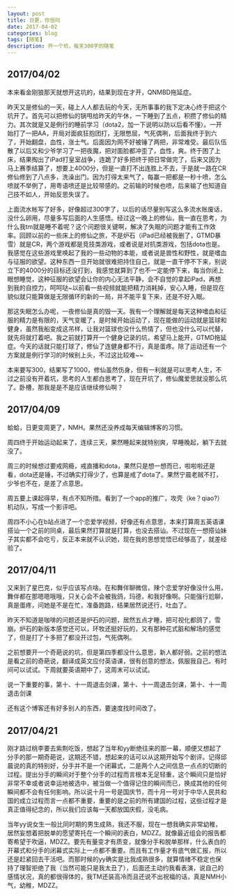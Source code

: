 ```yaml
---
layout: post
title: 日更，你信吗
date: 2017-04-02
categories: blog
tags: [随笔]
description: 开一个坑，每天300字的随笔
---
```


## 2017/04/02

本来看金刚狼那天就想开这坑的，结果到现在才开，QNMBD拖延症。

昨天又是修仙的一天，碰上人人都去玩的今天，无所事事的我下定决心终于把这个坑开了。首先可以把修仙的锅甩给昨天的午休，一下睡到了五点，积攒了修仙的精力。其次就是又是例行的睡前学习（dota2，加一下说明以防以后看不懂）。一开始打了一把AA，开局对面疯狂抱团打，无限憋屈，气死偶咧，后面我终于到六了，开始翻盘，血性，涨士气。后面因为网不好被锤了两把，非常难受。最后队伍散了以后又和少爷学习了一把夜魔，把对面脸都冲歪了，血性，爽。终于困了上床，结果掏出了iPad打皇室战争，连跪了好多把终于把日常做完了，后来又因为马上赛季结算了，想要上4000分，但是一直打不出连胜上不去，于是就一路在CR修仙修到了八点多，洗澡出门。因为打得太来气了，每赢一把都是一秒十喷，怎么喷就不举例了，用粤语喷还是比较带感的。之前输的时候也喷，后来输了也知道自己技不如人，开始反思失误了。

上面流水帐写了好多，好像超过300字了，以后的话尽量别写这么多流水账废话，没什么卵用，尽量多写后面的人生感悟。经过这一晚上的修仙，我一直在思考，为什么我tm就是睡不着呢？这个问题很关键啊，解决了失眠的问题才能有工作效率。回顾以前的一些床上的修仙之旅，不是炉石（iPad已经被我删了，GTMD暴雪）就是CR，两个游戏都是竞技类游戏，或者说是对抗类游戏，包括dota也是。我感觉在这些游戏里唤起了我的一些动物的本能，或者说是兽性和野性，就是嗜血与征服的欲望。这种东西一旦开始就很难把持住自己，就是一直干停不下来，别说立下的4000分的目标还没打到，我感觉就算到了也不一定能停下来，每当你闭上眼想睡觉，这种征服的欲望会让你的内心无法平静，会不自觉的拿起iPad，再想到我的自控力，呵呵哒~以前看一些视频就能把精力消耗掉，安心入睡，但是现在貌似就只能算做是无限循环的新的一局，并不能平复下来，还是不好入眠。

那这失眠怎么办呢，一夜修仙是真的毁一天。我有一个理解就是每天这种嗜血和征服的精力是有限的，天气变暖了，是时候开始运动了，现在能做的运动就是篮球和健身，虽然我船变成这吊样，让我对篮球也没什么热情了，但也没什么可以代替，就先将就打着吧。我之前就打算开一个健身记录的坑，希望马上能开，GTMD拖延症。今天的话就只能打球了，修仙了连健身都不行，真是蛋疼。除了运动还有一个方案就是例行学习的时候别上头，不过这比较难~~

本来要写300，结果写了1000，修仙虽然伤身，但有一利就是可以思考人生，不过之前没有开着坑，思考的人生都白思考了，现在开坑了，修仙魔爱思就没那么坑了。卧槽，那我是是不是应该继续修仙啊？

## 2017/04/09

蛤蛤，日更变周更了，NMH。果然还没养成每天编辑博客的习惯。

周四终于开始运动起来了，连续三天，果然睡起来就特别爽，早睡晚起，躺下去就没了。

周三的时候想过要戒网瘾，戒直播和dota，果然只是想一想而已，啦啦啦还是看，dota还是锤，不过确实打得少了，也算是戒了dota了。果然宁晨老贼不打，少爷也不在，是差了点意思。

周五要上课起得早，有点不知所措。看到了一个app的推广，攻壳（ke？qiao?）机动队，写成一个影评吧。

周四不小心在b站点进了一个恋爱学视频，好像还有点意思，本来打算周五英语课搭讪一个之前的同桌，最后果然打算就是打算，也没去搭讪。不过现在一想搭讪妹子其实都不会吃亏，反正本来就不认识她，现在我的思想觉悟已经够高了，就差经验了。

## 2017/04/11

又来到了星巴克，似乎应该写点啥。在和舞伴聊微信，辣个恋爱学好像没什么用，舞伴都在那嗯嗯哦哦，只关心会不会被我鸽，玛德，和我好像啊。只能强行尬聊，真是蛋疼，问她是不是在忙，准备跑路，结果居然说还行，吐血了。

昨天不知道是咖啡的问题还是炉石的问题，居然五点才睡，把可视化都鸽了，雪崩。炉石的新版本感觉还可以，环牧还挺好玩的，又有那种花式脏和解场的感觉了，但是打了十多把了都没开过包，气死偶咧。

之前想要开一个奇葩说的坑，但是第四季都没什么意思，新人都好弱。之前的想法是看之前的奇葩说，翻译成英文应付英语课，很有创意的想法，佩服我自己。有时间可以试试。下周就要英语期中了，这周末可以试试。

说一下重要的事，第十、十一周退击剑课，第十、十一周退击剑课，第十、十一周退击剑课

还有这个博客还有好多别人的东西，要速度找时间改了。

## 2017/04/21

刚才路过桃李要去紫荆吃饭，想起了当年和yy断绝往来的那一幕，顺便又想起了分手的那一期奇葩说，这期还不错，想起来的话可以从这期开始写个剧评。记得邱晨说的真的特别好，分手并不是一个闭幕式，二是两个人之间信息一点点的切断的过程。提出分手的瞬间对于整个分手的过程而言根本无足轻重，这个瞬间只是恰好非常不幸或者说幸运地被选中，被当做一个值得记住的瞬间而已，换成其他的任何瞬间都不会有任何影响。所以说十月一号是国庆节，而十月一号对于中华人民共和国的成立过程而言一点都不重要，重要的是之前的所有建国的过程，这些过程才是真正值得纪念的，所以我们应该每一天都放国庆假，没毛病。

当年yy说女生一般比同时期的男生成熟，我还不服，现在一想我确实非常幼稚，居然妄想着把脱单的愿望寄托在一个瞬间的表白，MDZZ。就像最近组会的报告都寄希望于吹逼，MDZZ。要先有量变才有质变，就像分手和脱单那样，什么表白的开幕式和分手的闭幕式实际上一点都不重要。而且有工作量才有底气做汇报，所以还是赶紧回去干活吧。而那时候的yy确实是比我成熟很多，就算情绪不稳定也保持了理智拒绝了我（当然可能只是我太丑了），后面还主动约我看表演，说自己的感情状况，真的都很得体的，我TM还装高冷而且还说不出祝福的话，真是NMH小气，幼稚，MDZZ。
